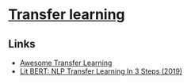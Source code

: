 # [Transfer learning](https://en.wikipedia.org/wiki/Transfer_learning)

## Links

- [Awesome Transfer Learning](https://github.com/artix41/awesome-transfer-learning)
- [Lit BERT: NLP Transfer Learning In 3 Steps (2019)](https://towardsdatascience.com/lit-bert-nlp-transfer-learning-in-3-steps-272a866570db)
